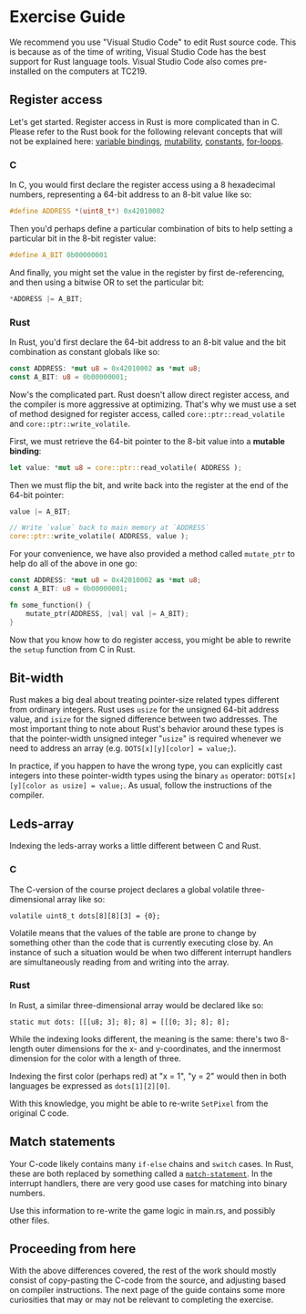 # Exercise Guide

We recommend you use "Visual Studio Code" to edit Rust source code. This is because as of the time of writing, Visual Studio Code has the best support for Rust language tools. Visual Studio Code also comes pre-installed on the computers at TC219.

## Register access

Let's get started. Register access in Rust is more complicated than in C. Please refer to the Rust book for the following relevant concepts that will not be explained here: [variable bindings](https://doc.rust-lang.org/rust-by-example/variable_bindings.html), [mutability](https://doc.rust-lang.org/rust-by-example/variable_bindings/mut.html), [constants](https://doc.rust-lang.org/rust-by-example/custom_types/constants.html?highlight=const#constants), [for-loops](https://doc.rust-lang.org/std/keyword.for.html).


### C

In C, you would first declare the register access using a 8 hexadecimal numbers, representing a 64-bit address to an 8-bit value like so:

```c
#define ADDRESS *(uint8_t*) 0x42010002
```

Then you'd perhaps define a particular combination of bits to help setting a particular bit in the 8-bit register value:

```c
#define A_BIT 0b00000001
```

And finally, you might set the value in the register by first de-referencing, and then using a bitwise OR to set the particular bit:

```c
*ADDRESS |= A_BIT;
```

### Rust

In Rust, you'd first declare the 64-bit address to an 8-bit value and the bit combination as constant globals like so:

```rs
const ADDRESS: *mut u8 = 0x42010002 as *mut u8;
const A_BIT: u8 = 0b00000001;
```

Now's the complicated part. Rust doesn't allow direct register access, and the compiler is more aggressive at optimizing. That's why we must use a set of method designed for register access, called `core::ptr::read_volatile` and `core::ptr::write_volatile`.

First, we must retrieve the 64-bit pointer to the 8-bit value into a **mutable binding**:

```rs
let value: *mut u8 = core::ptr::read_volatile( ADDRESS );
```

Then we must flip the bit, and write back into the register at the end of the 64-bit pointer:

```rs
value |= A_BIT;

// Write `value` back to main memory at `ADDRESS`
core::ptr::write_volatile( ADDRESS, value );
```

For your convenience, we have also provided a method called `mutate_ptr` to help do all of the above in one go:

```rs
const ADDRESS: *mut u8 = 0x42010002 as *mut u8;
const A_BIT: u8 = 0b00000001;

fn some_function() {
    mutate_ptr(ADDRESS, |val| val |= A_BIT);
}
```

Now that you know how to do register access, you might be able to rewrite the `setup` function from C in Rust.

## Bit-width

Rust makes a big deal about treating pointer-size related types different from ordinary integers. Rust uses `usize` for the unsigned 64-bit address value, and `isize` for the signed difference between two addresses. The most important thing to note about Rust's behavior around these types is that the pointer-width unsigned integer "`usize`" is required whenever we need to address an array (e.g. `DOTS[x][y][color] = value;`).

In practice, if you happen to have the wrong type, you can explicitly cast integers into these pointer-width types using the binary `as` operator: `DOTS[x][y][color as usize] = value;`. As usual, follow the instructions of the compiler.

## Leds-array

Indexing the leds-array works a little different between C and Rust.

### C

The C-version of the course project declares a global volatile three-dimensional array like so:

`volatile uint8_t dots[8][8][3] = {0};`

Volatile means that the values of the table are prone to change by something other than the code that is currently executing close by. An instance of such a situation would be when two different interrupt handlers are simultaneously reading from and writing into the array.

### Rust

In Rust, a similar three-dimensional array would be declared like so:

`static mut dots: [[[u8; 3]; 8]; 8] = [[[0; 3]; 8]; 8];`

While the indexing looks different, the meaning is the same: there's two 8-length outer dimensions for the x- and y-coordinates, and the innermost dimension for the color with a length of three.

Indexing the first color (perhaps red) at "x = 1", "y = 2" would then in both languages be expressed as `dots[1][2][0]`.

With this knowledge, you might be able to re-write `SetPixel` from the original C code.


## Match statements

Your C-code likely contains many `if-else` chains and `switch` cases. In Rust, these are both replaced by something called a [`match-statement`](https://doc.rust-lang.org/rust-by-example/flow_control/match.html). In the interrupt handlers, there are very good use cases for matching into binary numbers.

Use this information to re-write the game logic in main.rs, and possibly other files.


## Proceeding from here

With the above differences covered, the rest of the work should mostly consist of copy-pasting the C-code from the source, and adjusting based on compiler instructions. The next page of the guide contains some more curiosities that may or may not be relevant to completing the exercise.